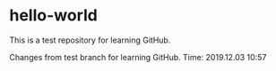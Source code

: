 # hello-world
This is a test repository for learning GitHub.

Changes from test branch for learning GitHub. 
Time: 2019.12.03 10:57
